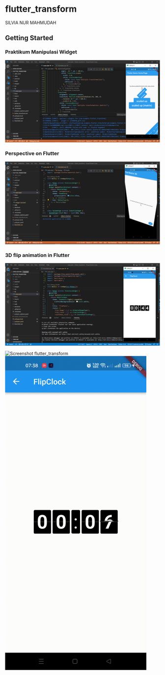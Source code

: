 # flutter_transform

SILVIA NUR MAHMUDAH

## Getting Started

### Praktikum Manipulasi Widget
![Screenshot flutter_transform](images/01.png)

### Perspective on Flutter
![Screenshot flutter_transform](images/02.png)

### 3D flip animation in Flutter
![Screenshot flutter_transform](images/04.png)


![Screenshot flutter_transform](images/03.gif)      ![Screenshot flutter_transform](images/05.gif)